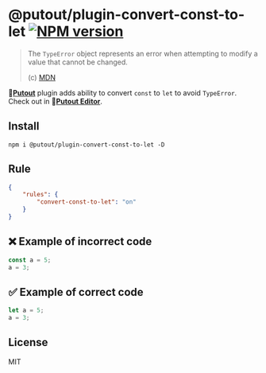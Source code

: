 # @putout/plugin-convert-const-to-let [![NPM version][NPMIMGURL]][NPMURL]

[NPMIMGURL]: https://img.shields.io/npm/v/@putout/plugin-convert-const-to-let.svg?style=flat&longCache=true
[NPMURL]: https://npmjs.org/package/@putout/plugin-convert-const-to-let "npm"

> The `TypeError` object represents an error when attempting to modify a value that cannot be changed.
>
> (c) [MDN](https://developer.mozilla.org/en-US/docs/Web/JavaScript/Reference/Global_Objects/TypeError)

🐊[**Putout**](https://github.com/coderaiser/putout) plugin adds ability to convert `const` to `let` to avoid `TypeError`.
Check out in 🐊[**Putout Editor**](https://putout.cloudcmd.io/#/gist/61ffff64a356c47e66af4ea17a9a755d/e7f5fa455c208a7faa9319d94130996d39afcbf7).

## Install

```
npm i @putout/plugin-convert-const-to-let -D
```

## Rule

```json
{
    "rules": {
        "convert-const-to-let": "on"
    }
}
```

## ❌ Example of incorrect code

```js
const a = 5;
a = 3;
```

## ✅ Example of correct code

```js
let a = 5;
a = 3;
```

## License

MIT
